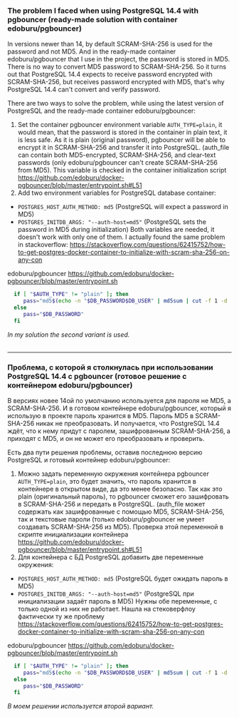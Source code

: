 ### The problem I faced when using PostgreSQL 14.4 with pgbouncer (ready-made solution with container edoburu/pgbouncer)

In versions newer than 14, by default SCRAM-SHA-256 is used for the password and not MD5. And in the ready-made container edoburu/pgbouncer that I use in the project, the password is stored in MD5. There is no way to convert MD5 password to SCRAM-SHA-256. So it turns out that PostgreSQL 14.4 expects to receive password encrypted with SCRAM-SHA-256, but receives password encrypted with MD5, that's why PostgreSQL 14.4 can't convert and verify password.

There are two ways to solve the problem, while using the latest version of PostgreSQL and the ready-made container edoburu/pgbouncer:
1. Set the container pgbouncer environment variable `AUTH_TYPE=plain`, it would mean, that the password is stored in the container in plain text, it is less safe. As it is plain (original password), pgbouncer will be able to encrypt it in SCRAM-SHA-256 and transfer it into PostgreSQL. (auth_file can contain both MD5-encrypted, SCRAM-SHA-256, and clear-text passwords (only edoburu/pgbouncer can't create SCRAM-SHA-256 from MD5). This variable is checked in the container initialization script https://github.com/edoburu/docker-pgbouncer/blob/master/entrypoint.sh#L51
2. Add two environment variables for PostgreSQL database container:
- `POSTGRES_HOST_AUTH_METHOD: md5` (PostgreSQL will expect a password in MD5)
- `POSTGRES_INITDB_ARGS: "--auth-host=md5"`  (PostgreSQL sets the password in MD5 during initialization)
Both variables are needed, it doesn't work with only one of them.
I actually found the same problem in stackoverflow: https://stackoverflow.com/questions/62415752/how-to-get-postgres-docker-container-to-initialize-with-scram-sha-256-on-any-con

edoburu/pgbouncer
https://github.com/edoburu/docker-pgbouncer/blob/master/entrypoint.sh
```sh
  if [ "$AUTH_TYPE" != "plain" ]; then
     pass="md5$(echo -n "$DB_PASSWORD$DB_USER" | md5sum | cut -f 1 -d ' ')"
  else
     pass="$DB_PASSWORD"
  fi
```

_In my solution the second variant is used._
\
&nbsp;

---
### Проблема, с которой я столкнулась при использовании PostgreSQL 14.4 c pgbouncer (готовое решение с контейнером edoburu/pgbouncer)

В версиях новее 14ой по умолчанию используется для пароля не MD5, а SCRAM-SHA-256. И в готовом контейнере edoburu/pgbouncer, который я использую в проекте пароль хранится в MD5. Пароль MD5 в SCRAM-SHA-256 никак не преобразовать. И получается, что PostgreSQL 14.4 ждёт, что к нему придут с паролем, зашифрованным SCRAM-SHA-256, а приходят с MD5, и он не может его преобразовать и проверить.

Есть два пути решения проблемы, оставив последнюю версию PostgreSQL и готовый контейнер edoburu/pgbouncer:
1. Можно задать переменную окружения контейнера pgbouncer `AUTH_TYPE=plain`, это будет значить, что пароль хранится в контейнере в открытом виде, да это менее безопасно. Так как это plain (оригинальный пароль), то pgbouncer сможет его зашифровать в SCRAM-SHA-256 и передать в PostgreSQL. (auth_file может содержать как зашифрованные с помощью MD5, SCRAM-SHA-256, так и текстовые пароли (только edoburu/pgbouncer не умеет создавать SCRAM-SHA-256 из MD5). Проверка этой переменной в скрипте инициализации контейнера https://github.com/edoburu/docker-pgbouncer/blob/master/entrypoint.sh#L51
2. Для контейнера с БД PostgreSQL добавить две переменные окружения:
- `POSTGRES_HOST_AUTH_METHOD: md5` (PostgreSQL будет ожидать пароль в MD5)
- `POSTGRES_INITDB_ARGS: "--auth-host=md5"`  (PostgreSQL при инициализации задаёт пароль в MD5)
Нужны обе переменные, с только одной из них не работает.
Нашла на стековерфлоу фактически ту же проблему https://stackoverflow.com/questions/62415752/how-to-get-postgres-docker-container-to-initialize-with-scram-sha-256-on-any-con

edoburu/pgbouncer
https://github.com/edoburu/docker-pgbouncer/blob/master/entrypoint.sh
```sh
  if [ "$AUTH_TYPE" != "plain" ]; then
     pass="md5$(echo -n "$DB_PASSWORD$DB_USER" | md5sum | cut -f 1 -d ' ')"
  else
     pass="$DB_PASSWORD"
  fi
```

_В моем решении используется второй вариант._
